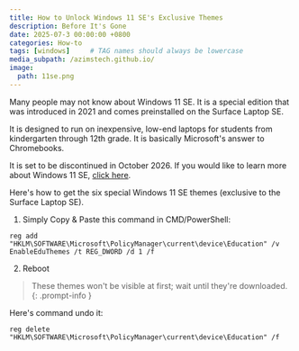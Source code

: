 ```yaml
---
title: How to Unlock Windows 11 SE's Exclusive Themes
description: Before It's Gone
date: 2025-07-3 00:00:00 +0800
categories: How-to
tags: [windows]     # TAG names should always be lowercase
media_subpath: /azimstech.github.io/
image:
  path: 11se.png
---
```


Many people may not know about Windows 11 SE. It is a special edition that was introduced in 2021 and comes preinstalled on the Surface Laptop SE.  

It is designed to run on inexpensive, low-end laptops for students from kindergarten through 12th grade. It is basically Microsoft's answer to Chromebooks.  

It is set to be discontinued in October 2026. If you would like to learn more about Windows 11 SE, [click here](https://archive.is/%20Be3J).  



Here's how to get the six special Windows 11 SE themes (exclusive to the Surface Laptop SE). 

1. Simply Copy & Paste this command in CMD/PowerShell:

```console
reg add "HKLM\SOFTWARE\Microsoft\PolicyManager\current\device\Education" /v EnableEduThemes /t REG_DWORD /d 1 /f
```
2. Reboot

> These themes won't be visible at first; wait until they're downloaded.
{: .prompt-info }

Here's command undo it:

```console
reg delete "HKLM\SOFTWARE\Microsoft\PolicyManager\current\device\Education" /f
```
